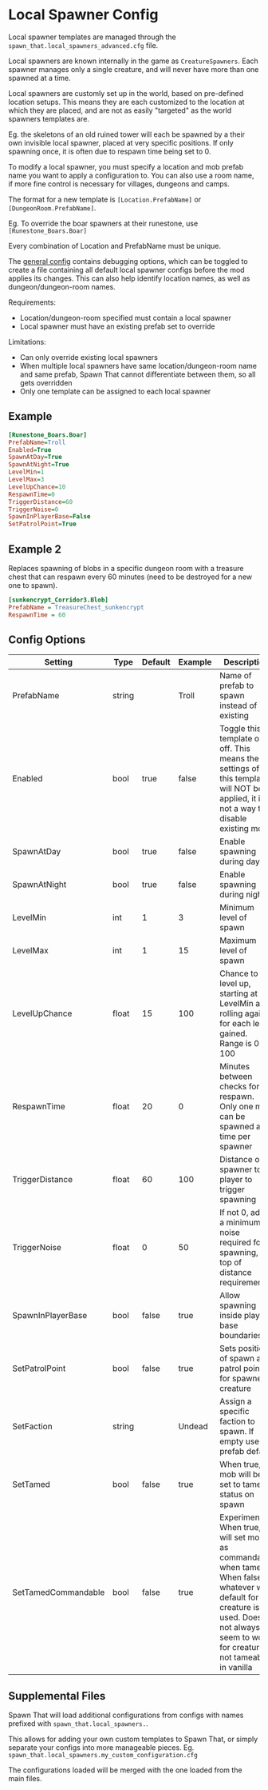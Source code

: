 # Local Spawner Config

Local spawner templates are managed through the `spawn_that.local_spawners_advanced.cfg` file.

Local spawners are known internally in the game as `CreatureSpawners`.
Each spawner manages only a single creature, and will never have more than one spawned at a time.

Local spawners are customly set up in the world, based on pre-defined location setups. This means they are each customized to the location at which they are placed, and are not as easily "targeted" as the world spawners templates are. 

Eg. the skeletons of an old ruined tower will each be spawned by a their own invisible local spawner, placed at very specific positions. If only spawning once, it is often due to respawn time being set to 0.

To modify a local spawner, you must specify a location and mob prefab name you want to apply a configuration to.
You can also use a room name, if more fine control is necessary for villages, dungeons and camps.

The format for a new template is `[Location.PrefabName]` or `[DungeonRoom.PrefabName]`. 

Eg.
To override the boar spawners at their runestone, use 
`[Runestone_Boars.Boar]`

Every combination of Location and PrefabName must be unique.

The [general config](general-config.md) contains debugging options, which can be toggled to create a file containing all default local spawner configs before the mod applies its changes.
This can also help identify location names, as well as dungeon/dungeon-room names.

Requirements:
- Location/dungeon-room specified must contain a local spawner
- Local spawner must have an existing prefab set to override

Limitations:
- Can only override existing local spawners
- When multiple local spawners have same location/dungeon-room name and same prefab, Spawn That cannot differentiate between them, so all gets overridden
- Only one template can be assigned to each local spawner

## Example 
``` INI
[Runestone_Boars.Boar]
PrefabName=Troll
Enabled=True
SpawnAtDay=True
SpawnAtNight=True
LevelMin=1
LevelMax=3
LevelUpChance=10
RespawnTime=0
TriggerDistance=60
TriggerNoise=0
SpawnInPlayerBase=False
SetPatrolPoint=True
```

## Example 2
Replaces spawning of blobs in a specific dungeon room with a treasure chest that can respawn every 60 minutes (need to be destroyed for a new one to spawn).

``` INI
[sunkencrypt_Corridor3.Blob]
PrefabName = TreasureChest_sunkencrypt
RespawnTime = 60
```

## Config Options

| Setting | Type | Default | Example | Description |
| --- | --- | --- | --- | --- |
| PrefabName | string | | Troll | Name of prefab to spawn instead of existing |
| Enabled | bool | true | false | Toggle this template on-off. This means the settings of this template will NOT be applied, it is not a way to disable existing mobs |
| SpawnAtDay | bool | true | false | Enable spawning during day. |
| SpawnAtNight | bool | true | false | Enable spawning during night. |
| LevelMin | int | 1 | 3 | Minimum level of spawn |
| LevelMax | int | 1 | 15 | Maximum level of spawn |
| LevelUpChance | float | 15 | 100 | Chance to level up, starting at LevelMin and rolling again for each level gained. Range is 0 to 100 |
| RespawnTime | float | 20 | 0 | Minutes between checks for respawn. Only one mob can be spawned at time per spawner |
| TriggerDistance | float | 60 | 100 | Distance of spawner to player to trigger spawning |
| TriggerNoise | float | 0 | 50 | If not 0, adds a minimum noise required for spawning, on top of distance requirement |
| SpawnInPlayerBase | bool | false | true | Allow spawning inside player base boundaries |
| SetPatrolPoint | bool | false | true | Sets position of spawn as patrol point for spawned creature |
| SetFaction | string | | Undead | Assign a specific faction to spawn. If empty uses prefab default |
| SetTamed | bool | false | true | When true, mob will be set to tamed status on spawn |
| SetTamedCommandable | bool | false | true | Experimental. When true, will set mob as commandable when tamed. When false, whatever was default for the creature is used. Does not always seem to work for creatures not tameable in vanilla |

## Supplemental Files

Spawn That will load additional configurations from configs with names prefixed with `spawn_that.local_spawners.`.

This allows for adding your own custom templates to Spawn That, or simply separate your configs into more manageable pieces.
Eg. `spawn_that.local_spawners.my_custom_configuration.cfg`

The configurations loaded will be merged with the one loaded from the main files.